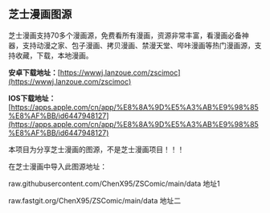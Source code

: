 ## 芝士漫画图源
芝士漫画支持70多个漫画源，免费看所有漫画，资源非常丰富，看漫画必备神器，支持动漫之家、包子漫画、拷贝漫画、禁漫天堂、哔咔漫画等热门漫画源，支持收藏，下载，本地漫画。

**安卓下载地址：**[https://wwwj.lanzoue.com/zscimoc](https://wwwj.lanzoue.com/zscimoc)

**IOS下载地址：**[https://apps.apple.com/cn/app/%E8%8A%9D%E5%A3%AB%E9%98%85%E8%AF%BB/id6447948127](https://apps.apple.com/cn/app/%E8%8A%9D%E5%A3%AB%E9%98%85%E8%AF%BB/id6447948127)

本项目为分享芝士漫画的图源，不是芝士漫画项目！！！

在芝士漫画中导入此图源地址：

raw.githubusercontent.com/ChenX95/ZSComic/main/data  地址1

raw.fastgit.org/ChenX95/ZSComic/main/data  地址二
